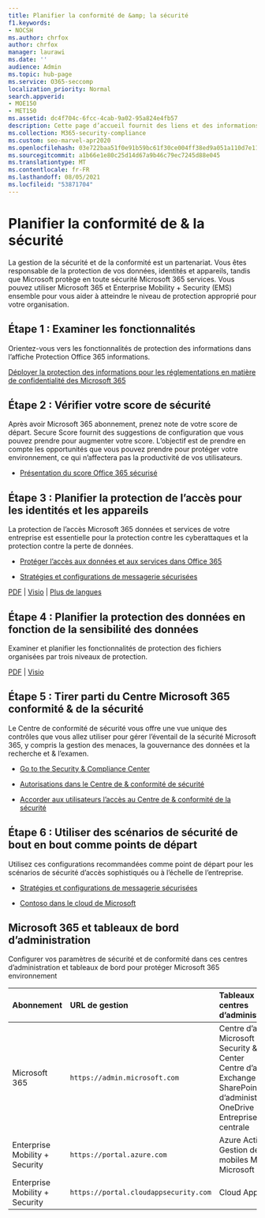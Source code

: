 ```yaml
---
title: Planifier la conformité de &amp; la sécurité
f1.keywords:
- NOCSH
ms.author: chrfox
author: chrfox
manager: laurawi
ms.date: ''
audience: Admin
ms.topic: hub-page
ms.service: O365-seccomp
localization_priority: Normal
search.appverid:
- MOE150
- MET150
ms.assetid: dc4f704c-6fcc-4cab-9a02-95a824e4fb57
description: Cette page d’accueil fournit des liens et des informations de planification pour la sécurité et la conformité dans Office 365.
ms.collection: M365-security-compliance
ms.custom: seo-marvel-apr2020
ms.openlocfilehash: 03e722baa51f0e91b59bc61f30ce004ff38ed9a051a110d7e11ba49a9efb25dd
ms.sourcegitcommit: a1b66e1e80c25d14d67a9b46c79ec7245d88e045
ms.translationtype: MT
ms.contentlocale: fr-FR
ms.lasthandoff: 08/05/2021
ms.locfileid: "53871704"
---
```

# <a name="plan-for-security-amp-compliance"></a>Planifier la conformité de &amp; la sécurité

La gestion de la sécurité et de la conformité est un partenariat. Vous êtes responsable de la protection de vos données, identités et appareils, tandis que Microsoft protège en toute sécurité Microsoft 365 services. Vous pouvez utiliser Microsoft 365 et Enterprise Mobility + Security (EMS) ensemble pour vous aider à atteindre le niveau de protection approprié pour votre organisation.
  
## <a name="step-1-review-capabilities"></a>Étape 1 : Examiner les fonctionnalités

Orientez-vous vers les fonctionnalités de protection des informations dans l’affiche Protection Office 365 informations. 
  
[Déployer la protection des informations pour les réglementations en matière de confidentialité des Microsoft 365](../solutions/information-protection-deploy.md)
  
## <a name="step-2-check-your-secure-score"></a>Étape 2 : Vérifier votre score de sécurité

Après avoir Microsoft 365 abonnement, prenez note de votre score de départ. Secure Score fournit des suggestions de configuration que vous pouvez prendre pour augmenter votre score. L’objectif est de prendre en compte les opportunités que vous pouvez prendre pour protéger votre environnement, ce qui n’affectera pas la productivité de vos utilisateurs.
  
- [Présentation du score Office 365 sécurisé](../security/defender/microsoft-secure-score.md)
    
## <a name="step-3-plan-access-protection-for-identity-and-devices"></a>Étape 3 : Planifier la protection de l’accès pour les identités et les appareils

La protection de l’accès Microsoft 365 données et services de votre entreprise est essentielle pour la protection contre les cyberattaques et la protection contre la perte de données.
  
- [Protéger l’accès aux données et aux services dans Office 365](protect-access-to-data-and-services.md)
    
- [Stratégies et configurations de messagerie sécurisées](../security/office-365-security/secure-email-recommended-policies.md)
    
[PDF](https://go.microsoft.com/fwlink/p/?linkid=841656) | [Visio](https://go.microsoft.com/fwlink/p/?linkid=841657) | [Plus de langues](https://www.microsoft.com/download/details.aspx?id=55032)
  
## <a name="step-4-plan-data-protection-based-on-data-sensitivity"></a>Étape 4 : Planifier la protection des données en fonction de la sensibilité des données

Examiner et planifier les fonctionnalités de protection des fichiers organisées par trois niveaux de protection.
  
[PDF](https://download.microsoft.com/download/7/8/9/789645A5-BD10-4541-BC33-F8D1EFF5E911/MSFT_cloud_architecture_O365%20file%20protection.pdf) | [Visio](https://download.microsoft.com/download/7/8/9/789645A5-BD10-4541-BC33-F8D1EFF5E911/MSFT_cloud_architecture_O365%20file%20protection.vsdx)
  
## <a name="step-5-leverage-the-microsoft-365-security-amp-compliance-center"></a>Étape 5 : Tirer parti du Centre Microsoft 365 conformité &amp; de la sécurité

Le Centre de conformité de sécurité vous offre une vue unique des contrôles que vous allez utiliser pour gérer l’éventail de la sécurité Microsoft 365, y compris la gestion des menaces, la gouvernance des données et la recherche et &amp; l’examen. 
  
- [Go to the Security &amp; Compliance Center](./microsoft-365-compliance-center.md)
    
- [Autorisations dans le Centre de &amp; conformité de sécurité](~/security/office-365-security/protect-against-threats.md)
    
- [Accorder aux utilisateurs l’accès au Centre de &amp; conformité de la sécurité](~/security/office-365-security/grant-access-to-the-security-and-compliance-center.md)
    
## <a name="step-6-use-end-to-end-security-scenarios-as-starting-points"></a>Étape 6 : Utiliser des scénarios de sécurité de bout en bout comme points de départ

Utilisez ces configurations recommandées comme point de départ pour les scénarios de sécurité d’accès sophistiqués ou à l’échelle de l’entreprise.
  
- [Stratégies et configurations de messagerie sécurisées](../security/office-365-security/secure-email-recommended-policies.md)
    
- [Contoso dans le cloud de Microsoft](../enterprise/contoso-case-study.md)
    
## <a name="microsoft-365-admin-centers-and-dashboards"></a>Microsoft 365 et tableaux de bord d’administration

Configurer vos paramètres de sécurité et de conformité dans ces centres d’administration et tableaux de bord pour protéger Microsoft 365 environnement
  
|**Abonnement**|**URL de gestion**|**Tableaux de bord et centres d’administration**|
|:-----|:-----|:-----|
|Microsoft 365  <br/> |`https://admin.microsoft.com`  <br/> | Centre d’administration Microsoft 365  <br/>  Security &amp; Compliance Center  <br/>  Centre d’administration Exchange  <br/>  SharePoint centre d’administration et OneDrive Entreprise’administration centrale  <br/> |
|Enterprise Mobility + Security  <br/> |`https://portal.azure.com`  <br/> | Azure Active Directory  <br/>  Gestion des applications mobiles Microsoft  <br/>  Microsoft Intune  <br/> |
|Enterprise Mobility + Security  <br/> |`https://portal.cloudappsecurity.com`  <br/> | Cloud App Security  <br/> |